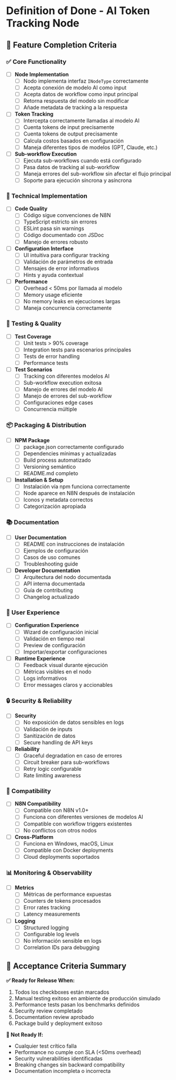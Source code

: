 # Definition of Done - AI Token Tracking Node

## 🏁 Feature Completion Criteria

### ✅ Core Functionality
- [ ] **Node Implementation**
  - [ ] Nodo implementa interfaz `INodeType` correctamente
  - [ ] Acepta conexión de modelo AI como input
  - [ ] Acepta datos de workflow como input principal
  - [ ] Retorna respuesta del modelo sin modificar
  - [ ] Añade metadata de tracking a la respuesta

- [ ] **Token Tracking**
  - [ ] Intercepta correctamente llamadas al modelo AI
  - [ ] Cuenta tokens de input precisamente
  - [ ] Cuenta tokens de output precisamente
  - [ ] Calcula costos basados en configuración
  - [ ] Maneja diferentes tipos de modelos (GPT, Claude, etc.)

- [ ] **Sub-workflow Execution**
  - [ ] Ejecuta sub-workflows cuando está configurado
  - [ ] Pasa datos de tracking al sub-workflow
  - [ ] Maneja errores del sub-workflow sin afectar el flujo principal
  - [ ] Soporte para ejecución síncrona y asíncrona

### 🔧 Technical Implementation
- [ ] **Code Quality**
  - [ ] Código sigue convenciones de N8N
  - [ ] TypeScript estricto sin errores
  - [ ] ESLint pasa sin warnings
  - [ ] Código documentado con JSDoc
  - [ ] Manejo de errores robusto

- [ ] **Configuration Interface**
  - [ ] UI intuitiva para configurar tracking
  - [ ] Validación de parámetros de entrada
  - [ ] Mensajes de error informativos
  - [ ] Hints y ayuda contextual

- [ ] **Performance**
  - [ ] Overhead < 50ms por llamada al modelo
  - [ ] Memory usage eficiente
  - [ ] No memory leaks en ejecuciones largas
  - [ ] Maneja concurrencia correctamente

### 🧪 Testing & Quality
- [ ] **Test Coverage**
  - [ ] Unit tests > 90% coverage
  - [ ] Integration tests para escenarios principales
  - [ ] Tests de error handling
  - [ ] Performance tests

- [ ] **Test Scenarios**
  - [ ] Tracking con diferentes modelos AI
  - [ ] Sub-workflow execution exitosa
  - [ ] Manejo de errores del modelo AI
  - [ ] Manejo de errores del sub-workflow
  - [ ] Configuraciones edge cases
  - [ ] Concurrencia múltiple

### 📦 Packaging & Distribution
- [ ] **NPM Package**
  - [ ] package.json correctamente configurado
  - [ ] Dependencies mínimas y actualizadas
  - [ ] Build process automatizado
  - [ ] Versioning semántico
  - [ ] README.md completo

- [ ] **Installation & Setup**
  - [ ] Instalación vía npm funciona correctamente
  - [ ] Node aparece en N8N después de instalación
  - [ ] Iconos y metadata correctos
  - [ ] Categorización apropiada

### 📚 Documentation
- [ ] **User Documentation**
  - [ ] README con instrucciones de instalación
  - [ ] Ejemplos de configuración
  - [ ] Casos de uso comunes
  - [ ] Troubleshooting guide

- [ ] **Developer Documentation**
  - [ ] Arquitectura del nodo documentada
  - [ ] API interna documentada
  - [ ] Guía de contributing
  - [ ] Changelog actualizado

### 🚀 User Experience
- [ ] **Configuration Experience**
  - [ ] Wizard de configuración inicial
  - [ ] Validación en tiempo real
  - [ ] Preview de configuración
  - [ ] Importar/exportar configuraciones

- [ ] **Runtime Experience**
  - [ ] Feedback visual durante ejecución
  - [ ] Métricas visibles en el nodo
  - [ ] Logs informativos
  - [ ] Error messages claros y accionables

### 🔒 Security & Reliability
- [ ] **Security**
  - [ ] No exposición de datos sensibles en logs
  - [ ] Validación de inputs
  - [ ] Sanitización de datos
  - [ ] Secure handling de API keys

- [ ] **Reliability**
  - [ ] Graceful degradation en caso de errores
  - [ ] Circuit breaker para sub-workflows
  - [ ] Retry logic configurable
  - [ ] Rate limiting awareness

### 🔄 Compatibility
- [ ] **N8N Compatibility**
  - [ ] Compatible con N8N v1.0+
  - [ ] Funciona con diferentes versiones de modelos AI
  - [ ] Compatible con workflow triggers existentes
  - [ ] No conflictos con otros nodos

- [ ] **Cross-Platform**
  - [ ] Funciona en Windows, macOS, Linux
  - [ ] Compatible con Docker deployments
  - [ ] Cloud deployments soportados

### 📊 Monitoring & Observability
- [ ] **Metrics**
  - [ ] Métricas de performance expuestas
  - [ ] Counters de tokens procesados
  - [ ] Error rates tracking
  - [ ] Latency measurements

- [ ] **Logging**
  - [ ] Structured logging
  - [ ] Configurable log levels
  - [ ] No información sensible en logs
  - [ ] Correlation IDs para debugging

## 🎯 Acceptance Criteria Summary

**✅ Ready for Release When:**
1. Todos los checkboxes están marcados
2. Manual testing exitoso en ambiente de producción simulado
3. Performance tests pasan los benchmarks definidos
4. Security review completado
5. Documentation review aprobado
6. Package build y deployment exitoso

**🚫 Not Ready If:**
- Cualquier test crítico falla
- Performance no cumple con SLA (<50ms overhead)
- Security vulnerabilities identificadas
- Breaking changes sin backward compatibility
- Documentation incompleta o incorrecta

